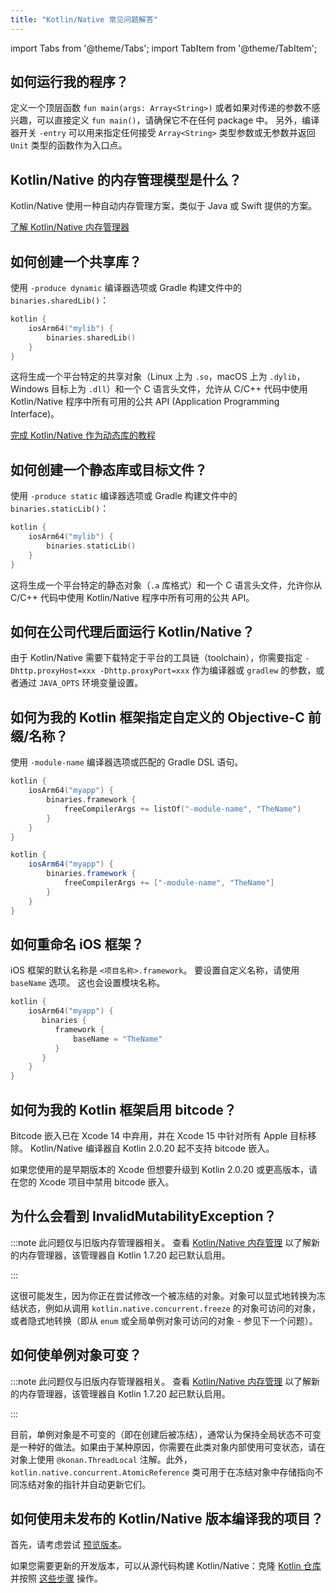 ```yaml
---
title: "Kotlin/Native 常见问题解答"
---
```

import Tabs from '@theme/Tabs';
import TabItem from '@theme/TabItem';

## 如何运行我的程序？

定义一个顶层函数 `fun main(args: Array<String>)` 或者如果对传递的参数不感兴趣，可以直接定义 `fun main()`，请确保它不在任何 package 中。
另外，编译器开关 `-entry` 可以用来指定任何接受 `Array<String>` 类型参数或无参数并返回 `Unit` 类型的函数作为入口点。

## Kotlin/Native 的内存管理模型是什么？

Kotlin/Native 使用一种自动内存管理方案，类似于 Java 或 Swift 提供的方案。

[了解 Kotlin/Native 内存管理器](native-memory-manager)

## 如何创建一个共享库？

使用 `-produce dynamic` 编译器选项或 Gradle 构建文件中的 `binaries.sharedLib()`：

```kotlin
kotlin {
    iosArm64("mylib") {
        binaries.sharedLib()
    }
}
```

这将生成一个平台特定的共享对象（Linux 上为 `.so`，macOS 上为 `.dylib`，Windows 目标上为 `.dll`）和一个 C 语言头文件，允许从 C/C++ 代码中使用 Kotlin/Native 程序中所有可用的公共 API (Application Programming Interface)。

[完成 Kotlin/Native 作为动态库的教程](native-dynamic-libraries)

## 如何创建一个静态库或目标文件？

使用 `-produce static` 编译器选项或 Gradle 构建文件中的 `binaries.staticLib()`：

```kotlin
kotlin {
    iosArm64("mylib") {
        binaries.staticLib()
    }
}
```

这将生成一个平台特定的静态对象（`.a` 库格式）和一个 C 语言头文件，允许你从 C/C++ 代码中使用 Kotlin/Native 程序中所有可用的公共 API。

## 如何在公司代理后面运行 Kotlin/Native？

由于 Kotlin/Native 需要下载特定于平台的工具链（toolchain），你需要指定 `-Dhttp.proxyHost=xxx -Dhttp.proxyPort=xxx` 作为编译器或 `gradlew` 的参数，或者通过 `JAVA_OPTS` 环境变量设置。

## 如何为我的 Kotlin 框架指定自定义的 Objective-C 前缀/名称？

使用 `-module-name` 编译器选项或匹配的 Gradle DSL 语句。

<Tabs groupId="build-script">
<TabItem value="kotlin" label="Kotlin" default>

```kotlin
kotlin {
    iosArm64("myapp") {
        binaries.framework {
            freeCompilerArgs += listOf("-module-name", "TheName")
        }
    }
}
```

</TabItem>
<TabItem value="groovy" label="Groovy" default>

```groovy
kotlin {
    iosArm64("myapp") {
        binaries.framework {
            freeCompilerArgs += ["-module-name", "TheName"]
        }
    }
}
```

</TabItem>
</Tabs>

## 如何重命名 iOS 框架？

iOS 框架的默认名称是 `<项目名称>.framework`。
要设置自定义名称，请使用 `baseName` 选项。 这也会设置模块名称。

```kotlin
kotlin {
    iosArm64("myapp") {
       binaries {
          framework {
              baseName = "TheName"
          }
       }
    }
}
```

## 如何为我的 Kotlin 框架启用 bitcode？

Bitcode 嵌入已在 Xcode 14 中弃用，并在 Xcode 15 中针对所有 Apple 目标移除。
Kotlin/Native 编译器自 Kotlin 2.0.20 起不支持 bitcode 嵌入。

如果您使用的是早期版本的 Xcode 但想要升级到 Kotlin 2.0.20 或更高版本，请在您的 Xcode 项目中禁用 bitcode 嵌入。

## 为什么会看到 InvalidMutabilityException？

:::note
此问题仅与旧版内存管理器相关。 查看 [Kotlin/Native 内存管理](native-memory-manager) 以了解新的内存管理器，该管理器自 Kotlin 1.7.20 起已默认启用。

:::

这很可能发生，因为你正在尝试修改一个被冻结的对象。对象可以显式地转换为冻结状态，例如从调用 `kotlin.native.concurrent.freeze` 的对象可访问的对象，或者隐式地转换（即从 `enum` 或全局单例对象可访问的对象 - 参见下一个问题）。

## 如何使单例对象可变？

:::note
此问题仅与旧版内存管理器相关。 查看 [Kotlin/Native 内存管理](native-memory-manager) 以了解新的内存管理器，该管理器自 Kotlin 1.7.20 起已默认启用。

:::

目前，单例对象是不可变的（即在创建后被冻结），通常认为保持全局状态不可变是一种好的做法。如果由于某种原因，你需要在此类对象内部使用可变状态，请在对象上使用 `@konan.ThreadLocal` 注解。此外，`kotlin.native.concurrent.AtomicReference` 类可用于在冻结对象中存储指向不同冻结对象的指针并自动更新它们。

## 如何使用未发布的 Kotlin/Native 版本编译我的项目？

首先，请考虑尝试 [预览版本](eap)。

如果您需要更新的开发版本，可以从源代码构建 Kotlin/Native：克隆 [Kotlin 仓库](https://github.com/JetBrains/kotlin) 并按照 [这些步骤](https://github.com/JetBrains/kotlin/blob/master/kotlin-native/README#building-from-source) 操作。
  ```